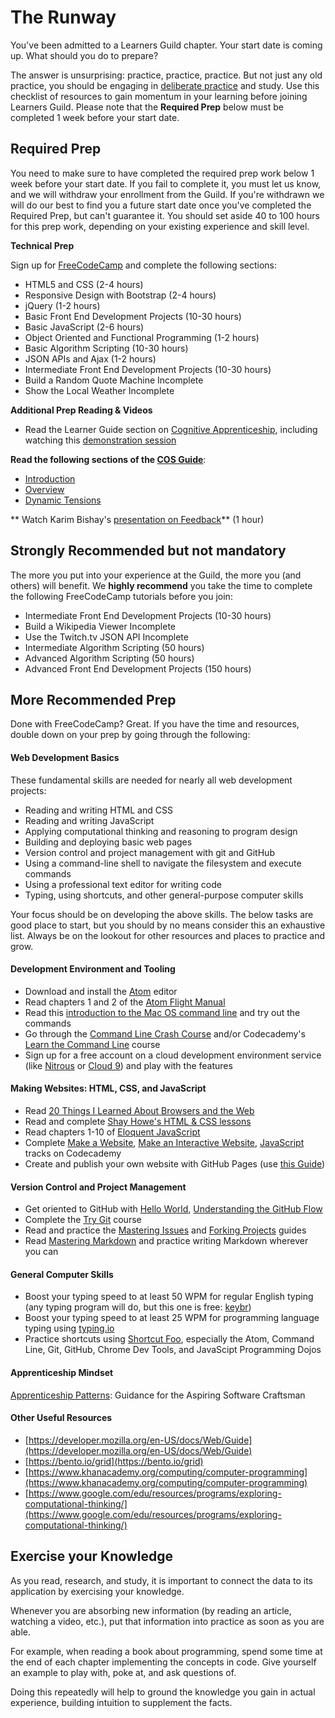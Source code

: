 # The Runway
You've been admitted to a Learners Guild chapter. Your start date is coming up. What should you do to prepare?

The answer is unsurprising: practice, practice, practice. But not just any old practice, you should be engaging in [deliberate practice][wiki-delib-practice] and study. Use this checklist of resources to gain momentum in your learning before joining Learners Guild. Please note that the **Required Prep** below must be completed 1 week before your start date.

## Required Prep

You need to make sure to have completed the required prep work below 1 week before your start date. If you fail to complete it, you must let us know, and we will withdraw your enrollment from the Guild. If you're withdrawn we will do our best to find you a future start date once you've completed the Required Prep, but can't guarantee it. You should set aside 40 to 100 hours for this prep work, depending on your existing experience and skill level.

**Technical Prep**

Sign up for [FreeCodeCamp](https://www.freecodecamp.com/) and complete the following sections:

- HTML5 and CSS (2-4 hours)
- Responsive Design with Bootstrap (2-4 hours)
- jQuery (1-2 hours)
- Basic Front End Development Projects (10-30 hours)
- Basic JavaScript (2-6 hours)
- Object Oriented and Functional Programming (1-2 hours)
- Basic Algorithm Scripting (10-30 hours)
- JSON APIs and Ajax (1-2 hours)
- Intermediate Front End Development Projects (10-30 hours)
 - Build a Random Quote Machine Incomplete
 - Show the Local Weather Incomplete


**Additional Prep Reading & Videos**

- Read the Learner Guide section on [Cognitive Apprenticeship](https://guide.learnersguild.org/Game_Manual/Cognitive_Apprenticeship.html), including watching this [demonstration session](https://shereef.wistia.com/medias/dbknami46w)

**Read the following sections of the [COS Guide](https://cos.learnersguild.org/)**:
 - [Introduction](https://cos.learnersguild.org/)
 - [Overview](https://cos.learnersguild.org/COS_Overview/) 
 - [Dynamic Tensions](https://cos.learnersguild.org/Dynamic_Tensions/) 

** Watch Karim Bishay's [presentation on Feedback](https://shereef.wistia.com/medias/8wx7n2fs65#)** (1 hour)


## Strongly Recommended but not mandatory

The more you put into your experience at the Guild, the more you (and others) will benefit. We **highly recommend** you take the time to complete the following FreeCodeCamp tutorials before you join:

- Intermediate Front End Development Projects (10-30 hours)
 - Build a Wikipedia Viewer Incomplete
 - Use the Twitch.tv JSON API Incomplete
- Intermediate Algorithm Scripting (50 hours)
- Advanced Algorithm Scripting (50 hours)
- Advanced Front End Development Projects (150 hours)

## More Recommended Prep

Done with FreeCodeCamp? Great. If you have the time and resources, double down on your prep by going through the following:

#### Web Development Basics

These fundamental skills are needed for nearly all web development projects:

- Reading and writing HTML and CSS
- Reading and writing JavaScript
- Applying computational thinking and reasoning to program design
- Building and deploying basic web pages
- Version control and project management with git and GitHub
- Using a command-line shell to navigate the filesystem and execute commands
- Using a professional text editor for writing code
- Typing, using shortcuts, and other general-purpose computer skills

Your focus should be on developing the above skills. The below tasks are good place to start, but you should by no means consider this an exhaustive list. Always be on the lookout for other resources and places to practice and grow.

#### Development Environment and Tooling

- Download and install the [Atom][atom] editor
- Read chapters 1 and 2 of the [Atom Flight Manual][atom-flight-manual]
- Read this [introduction to the Mac OS command line][intro-cli] and try out the commands
- Go through the [Command Line Crash Course][cli-crash-course] and/or Codecademy's [Learn the Command Line][codecademy-cli] course
- Sign up for a free account on a cloud development environment service (like [Nitrous][nitrous] or [Cloud 9][c9]) and play with the features

#### Making Websites: HTML, CSS, and JavaScript

- Read [20 Things I Learned About Browsers and the Web][20-things]
- Read and complete [Shay Howe's HTML & CSS lessons][shay-howe-htmlcss]
- Read chapters 1-10 of [Eloquent JavaScript][eloquent-js]
- Complete [Make a Website][codecademy-make-website], [Make an Interactive Website][codecademy-interactive-website], [JavaScript][codecademy-js] tracks on Codecademy
- Create and publish your own website with GitHub Pages (use [this Guide][gh-pages-guide])

#### Version Control and Project Management

- Get oriented to GitHub with [Hello World][gh-hello-guide], [Understanding the GitHub Flow][gh-flow-guide]
- Complete the [Try Git][cs-try-git] course
- Read and practice the [Mastering Issues][gh-issues-guide] and [Forking Projects][gh-forking-guide] guides
- Read [Mastering Markdown][gh-md-guide] and practice writing Markdown wherever you can

#### General Computer Skills

- Boost your typing speed to at least 50 WPM for regular English typing (any typing program will do, but this one is free: [keybr][keybr])
- Boost your typing speed to at least 25 WPM for programming language typing using [typing.io][typing-io]
- Practice shortcuts using [Shortcut Foo][shortcut-foo], especially the Atom, Command Line, Git, GitHub, Chrome Dev Tools, and JavaScipt Programming Dojos

#### Apprenticeship Mindset

[Apprenticeship Patterns](http://chimera.labs.oreilly.com/books/1234000001813/index.html): Guidance for the Aspiring Software Craftsman

#### Other Useful Resources

- [https://developer.mozilla.org/en-US/docs/Web/Guide](https://developer.mozilla.org/en-US/docs/Web/Guide)
- [https://bento.io/grid](https://bento.io/grid)
- [https://www.khanacademy.org/computing/computer-programming](https://www.khanacademy.org/computing/computer-programming)
- [https://www.google.com/edu/resources/programs/exploring-computational-thinking/](https://www.google.com/edu/resources/programs/exploring-computational-thinking/)

## Exercise your Knowledge

As you read, research, and study, it is important to connect the data to its application by exercising your knowledge.

Whenever you are absorbing new information (by reading an article, watching a video, etc.), put that information into practice as soon as you are able.

For example, when reading a book about programming, spend some time at the end of each chapter implementing the concepts in code. Give yourself an example to play with, poke at, and ask questions of.

Doing this repeatedly will help to ground the knowledge you gain in actual experience, building intuition to supplement the facts.

<!-- Links -->

[atom]: https://atom.io/
[atom-flight-manual]: http://flight-manual.atom.io/
[intro-cli]: http://blog.teamtreehouse.com/introduction-to-the-mac-os-x-command-line
[cli-crash-course]: http://cli.learncodethehardway.org/book/
[nitrous]: https://www.nitrous.io/
[c9]: https://c9.io/

[20-things]: http://www.20thingsilearned.com/en-US
[shay-howe-htmlcss]: http://learn.shayhowe.com/html-css/
[eloquent-js]: http://eloquentjavascript.net/
[codecademy-cli]: https://www.codecademy.com/learn/learn-the-command-line
[codecademy-js]: https://www.codecademy.com/learn/javascript
[codecademy-make-website]: https://www.codecademy.com/learn/make-a-website
[codecademy-interactive-website]: https://www.codecademy.com/en/skills/make-an-interactive-website
[gh-pages-guide]: https://guides.github.com/features/pages/

[cs-try-git]: https://www.codeschool.com/courses/try-git
[gh-hello-guide]: https://guides.github.com/activities/hello-world/
[gh-flow-guide]: https://guides.github.com/introduction/flow/
[gh-issues-guide]: https://guides.github.com/features/issues/
[gh-forking-guide]: https://guides.github.com/activities/forking/
[gh-md-guide]: https://guides.github.com/features/mastering-markdown/

[keybr]: http://www.keybr.com/
[typing-io]: https://typing.io/
[shortcut-foo]: https://www.shortcutfoo.com/app/dojos

[wiki-delib-practice]: https://en.wikipedia.org/wiki/Practice_(learning_method)#Deliberate_practice
